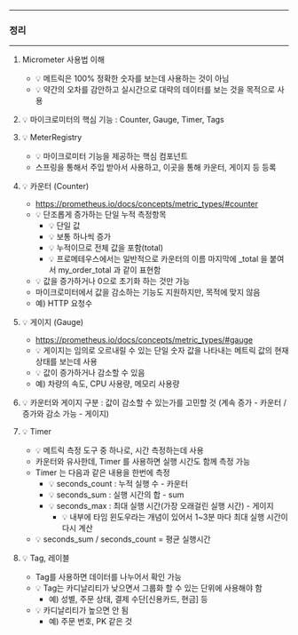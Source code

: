 -----
### 정리
-----
1. Micrometer 사용법 이해
   - 💡 메트릭은 100% 정확한 숫자를 보는데 사용하는 것이 아님
   - 💡 약간의 오차를 감안하고 실시간으로 대략의 데이터를 보는 것을 목적으로 사용

2. 💡 마이크로미터의 핵심 기능 : Counter, Gauge, Timer, Tags

3. 💡 MeterRegistry
   - 💡 마이크로미터 기능을 제공하는 핵심 컴포넌트
   - 스프링을 통해서 주입 받아서 사용하고, 이곳을 통해 카운터, 게이지 등 등록

4. 💡 카운터 (Counter)
   - https://prometheus.io/docs/concepts/metric_types/#counter
   - 💡 단조롭게 증가하는 단일 누적 측정항목
     + 💡 단일 값 
     + 💡 보통 하나씩 증가
     + 💡 누적이므로 전체 값을 포함(total)
     + 💡 프로메테우스에서는 일반적으로 카운터의 이름 마지막에 _total 을 붙여서 my_order_total 과 같이 표현함
   - 💡 값을 증가하거나 0으로 초기화 하는 것만 가능
   - 마이크로미터에서 값을 감소하는 기능도 지원하지만, 목적에 맞지 않음
   - 예) HTTP 요청수

5. 💡 게이지 (Gauge)
   - https://prometheus.io/docs/concepts/metric_types/#gauge
   - 💡 게이지는 임의로 오르내릴 수 있는 단일 숫자 값을 나타내는 메트릭 값의 현재 상태를 보는데 사용
   - 💡 값이 증가하거나 감소할 수 있음
   - 예) 차량의 속도, CPU 사용량, 메모리 사용량

6. 💡 카운터와 게이지 구분 : 값이 감소할 수 있는가를 고민할 것 (계속 증가 - 카운터 / 증가와 감소 가능 - 게이지)

7. 💡 Timer
   - 💡 메트릭 측정 도구 중 하나로, 시간 측정하는데 사용
   - 카운터와 유사한데, Timer 를 사용하면 실행 시간도 함께 측정 가능
   - Timer 는 다음과 같은 내용을 한번에 측정
      + 💡 seconds_count : 누적 실행 수 - 카운터
      + 💡 seconds_sum : 실행 시간의 합 - sum
      + 💡 seconds_max : 최대 실행 시간(가장 오래걸린 실행 시간) - 게이지
        * 💡 내부에 타임 윈도우라는 개념이 있어서 1~3분 마다 최대 실행 시간이 다시 계산
   - 💡 seconds_sum  / seconds_count  = 평균 실행시간

8. 💡 Tag, 레이블
   - Tag를 사용하면 데이터를 나누어서 확인 가능
   - 💡 Tag는 카디날리티가 낮으면서 그룹화 할 수 있는 단위에 사용해야 함
     + 예) 성별, 주문 상태, 결제 수단[신용카드, 현금] 등
   - 💡 카디날리티가 높으면 안 됨
     + 예) 주문 번호, PK 같은 것
